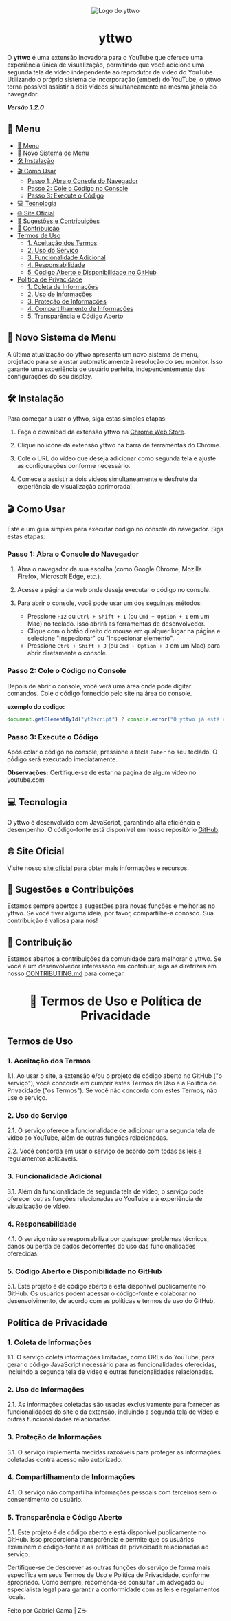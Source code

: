 <p align="center">
  <img src="https://sua-url-do-logo.com/logo.png" alt="Logo do yttwo">
</p>

<h1 align="center">yttwo</h1>

O **yttwo** é uma extensão inovadora para o YouTube que oferece uma experiência única de visualização, permitindo que você adicione uma segunda tela de vídeo independente ao reprodutor de vídeo do YouTube. Utilizando o próprio sistema de incorporação (embed) do YouTube, o yttwo torna possível assistir a dois vídeos simultaneamente na mesma janela do navegador.

__<em>Versão 1.2.0</em>__

## 📜 Menu

- [📜 Menu](#-menu)
- [🚀 Novo Sistema de Menu](#-novo-sistema-de-menu)
- [🛠️ Instalação](#️-instalação)
- [🎬 Como Usar](#-como-usar)
  - [Passo 1: Abra o Console do Navegador](#passo-1-abra-o-console-do-navegador)
  - [Passo 2: Cole o Código no Console](#passo-2-cole-o-código-no-console)
  - [Passo 3: Execute o Código](#passo-3-execute-o-código)
- [💻 Tecnologia](#-tecnologia)
- [🌐 Site Oficial](#-site-oficial)
- [🚀 Sugestões e Contribuições](#-sugestões-e-contribuições)
- [🤝 Contribuição](#-contribuição)
- [Termos de Uso](#termos-de-uso)
  - [1. Aceitação dos Termos](#1-aceitação-dos-termos)
  - [2. Uso do Serviço](#2-uso-do-serviço)
  - [3. Funcionalidade Adicional](#3-funcionalidade-adicional)
  - [4. Responsabilidade](#4-responsabilidade)
  - [5. Código Aberto e Disponibilidade no GitHub](#5-código-aberto-e-disponibilidade-no-github)
- [Política de Privacidade](#política-de-privacidade)
  - [1. Coleta de Informações](#1-coleta-de-informações)
  - [2. Uso de Informações](#2-uso-de-informações)
  - [3. Proteção de Informações](#3-proteção-de-informações)
  - [4. Compartilhamento de Informações](#4-compartilhamento-de-informações)
  - [5. Transparência e Código Aberto](#5-transparência-e-código-aberto)

## 🚀 Novo Sistema de Menu

A última atualização do yttwo apresenta um novo sistema de menu, projetado para se ajustar automaticamente à resolução do seu monitor. Isso garante uma experiência de usuário perfeita, independentemente das configurações do seu display.

<!-- ## 📸 Capturas de Tela

<p align="center">
  <img src="https://sua-url-das-imagens.com/captura1.png" alt="Captura de Tela 1">
</p>

<p align="center">
  <em>Adicione uma segunda tela de vídeo ao YouTube.</em>
</p>

<p align="center">
  <img src="https://sua-url-das-imagens.com/captura2.png" alt="Captura de Tela 2">
</p>

<p align="center">
  <em>Personalize o layout da segunda tela de vídeo.</em>
</p> -->

## 🛠️ Instalação

Para começar a usar o yttwo, siga estas simples etapas:

1. Faça o download da extensão yttwo na [Chrome Web Store](https://chrome.google.com/webstore/yttwo).

2. Clique no ícone da extensão yttwo na barra de ferramentas do Chrome.

3. Cole o URL do vídeo que deseja adicionar como segunda tela e ajuste as configurações conforme necessário.

4. Comece a assistir a dois vídeos simultaneamente e desfrute da experiência de visualização aprimorada!

## 🎬 Como Usar

Este é um guia simples para executar código no console do navegador. Siga estas etapas:

### Passo 1: Abra o Console do Navegador

1. Abra o navegador da sua escolha (como Google Chrome, Mozilla Firefox, Microsoft Edge, etc.).

2. Acesse a página da web onde deseja executar o código no console.

3. Para abrir o console, você pode usar um dos seguintes métodos:
   - Pressione `F12` ou `Ctrl + Shift + I` (ou `Cmd + Option + I` em um Mac) no teclado. Isso abrirá as ferramentas de desenvolvedor.
   - Clique com o botão direito do mouse em qualquer lugar na página e selecione "Inspecionar" ou "Inspecionar elemento".
   - Pressione `Ctrl + Shift + J` (ou `Cmd + Option + J` em um Mac) para abrir diretamente o console.

### Passo 2: Cole o Código no Console

Depois de abrir o console, você verá uma área onde pode digitar comandos. Cole o código fornecido pelo site na área do console.

__exemplo do codigo:__
```javascript
document.getElementById("yt2script") ? console.error("O yttwo já está em execução") : ((y = document.createElement("script")).src = "https://yttwo.netlify.app/y/yttwo.min.js", y.id = "yt2script", (async () => await document.body.appendChild(y))().then(setTimeout(() => Yttwo("#######"), 3000)));
```

### Passo 3: Execute o Código

Após colar o código no console, pressione a tecla `Enter` no seu teclado. O código será executado imediatamente.

**Observações:**
Certifique-se de estar na pagina de algum video no youtube.com

## 💻 Tecnologia

O yttwo é desenvolvido com JavaScript, garantindo alta eficiência e desempenho. O código-fonte está disponível em nosso repositório [GitHub](https://github.com/gabrielgamaalves/yttwo).

## 🌐 Site Oficial

Visite nosso [site oficial](https://yttwo.netlify.app/) para obter mais informações e recursos.

## 🚀 Sugestões e Contribuições

Estamos sempre abertos a sugestões para novas funções e melhorias no yttwo. Se você tiver alguma ideia, por favor, compartilhe-a conosco. Sua contribuição é valiosa para nós!

## 🤝 Contribuição

Estamos abertos a contribuições da comunidade para melhorar o yttwo. Se você é um desenvolvedor interessado em contribuir, siga as diretrizes em nosso [CONTRIBUTING.md](CONTRIBUTING.md) para começar.

<h1 align="center">📜 Termos de Uso e Política de Privacidade</h1>

## Termos de Uso

### 1. Aceitação dos Termos

1.1. Ao usar o site, a extensão e/ou o projeto de código aberto no GitHub ("o serviço"), você concorda em cumprir estes Termos de Uso e a Política de Privacidade ("os Termos"). Se você não concorda com estes Termos, não use o serviço.

### 2. Uso do Serviço

2.1. O serviço oferece a funcionalidade de adicionar uma segunda tela de vídeo ao YouTube, além de outras funções relacionadas.

2.2. Você concorda em usar o serviço de acordo com todas as leis e regulamentos aplicáveis.

### 3. Funcionalidade Adicional

3.1. Além da funcionalidade de segunda tela de vídeo, o serviço pode oferecer outras funções relacionadas ao YouTube e à experiência de visualização de vídeo.

### 4. Responsabilidade

4.1. O serviço não se responsabiliza por quaisquer problemas técnicos, danos ou perda de dados decorrentes do uso das funcionalidades oferecidas.

### 5. Código Aberto e Disponibilidade no GitHub

5.1. Este projeto é de código aberto e está disponível publicamente no GitHub. Os usuários podem acessar o código-fonte e colaborar no desenvolvimento, de acordo com as políticas e termos de uso do GitHub.

## Política de Privacidade

### 1. Coleta de Informações

1.1. O serviço coleta informações limitadas, como URLs do YouTube, para gerar o código JavaScript necessário para as funcionalidades oferecidas, incluindo a segunda tela de vídeo e outras funcionalidades relacionadas.

### 2. Uso de Informações

2.1. As informações coletadas são usadas exclusivamente para fornecer as funcionalidades do site e da extensão, incluindo a segunda tela de vídeo e outras funcionalidades relacionadas.

### 3. Proteção de Informações

3.1. O serviço implementa medidas razoáveis para proteger as informações coletadas contra acesso não autorizado.

### 4. Compartilhamento de Informações

4.1. O serviço não compartilha informações pessoais com terceiros sem o consentimento do usuário.

### 5. Transparência e Código Aberto

5.1. Este projeto é de código aberto e está disponível publicamente no GitHub. Isso proporciona transparência e permite que os usuários examinem o código-fonte e as práticas de privacidade relacionadas ao serviço.

Certifique-se de descrever as outras funções do serviço de forma mais específica em seus Termos de Uso e Política de Privacidade, conforme apropriado. Como sempre, recomenda-se consultar um advogado ou especialista legal para garantir a conformidade com as leis e regulamentos locais.


Feito por Gabriel Gama | Z☕